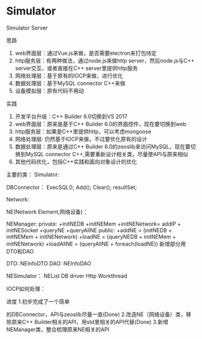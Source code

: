 # Simulator
Simulator Server

思路
1. web界面层：通过Vue.js来做，是否需要electron来打包待定
2. http服务层：有两种做法，通过node.js来做http server，然后node.js与C++ server交互，或者直接在C++ server里提供http服务
3. 网络处理层：基于原有的IOCP来做，进行优化
4. 数据处理层：基于MySQL connector C++来做
5. 设备模拟层：原有代码不用动

实践
1. 开发平台升级：C++ Builder 6.0切换到VS 2017
2. web界面层：原来是基于C++ Builder 6.0的界面控件，现在要切换到web
3. http服务层：如果是C++里提供http，可以考虑mongoose
4. 网络处理层: 仍然基于IOCP来做，不过要优化原有的设计
5. 数据处理层：原来是通过C++ Builder 6.0的zeoslib来访问MySQL，现在要切换到MySQL connector C++,需要重新设计相关类，尽量使API与原来相似
6. 其他代码优化，包括C++实践和面向对象设计的优化

主要的类：
Simulator:

DBConnector：
ExecSQL();
Add();
Clear();
resultSet;

Network:

NE(Network Element,网络设备)：

NEManager:
private:
+initNEDB
+initNEMem
+initNENetwork= addIP + initNESocket
+queryNE
+queryAllNE
public:
+addNE = (initNEDB + initNEMem + initNENetwork)
+loadNE = (queryNEDB + initNEMem + initNENetwork)
+loadAllNE = (queryAllNE + foreach(loadNE))
新增部分用DTO和DAO

DTO:
NEInfoDTO
DAO:
NEInfoDAO

NESimulator：
NEList
DB driver
Http
Workthread

IOCP如何处理：



进度
1.初步完成了一个简单

的DBConnector，API与zeoslib尽量一直(Done)
2.改造NE（网络设备）类，移除原来C++ Builder相关的API，用std里相关的API代替(Done)
3.新增NEManager类，整合梳理原来NE相关的API

